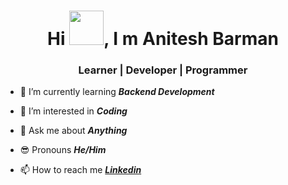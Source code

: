 <h1 align="center">Hi <img src="https://github.com/NoobMahbub/NoobMahbub/blob/main/Wave.gif" height="55px" width="55px">, I m Anitesh Barman</h1>
<h3 align="center">

  Learner  |  Developer  |  Programmer 

</h3>

- 🌱 I’m currently learning **<em>Backend Development</em>**

- 🌱 I’m interested in **<em>Coding</em>**

- 💬 Ask me about **<em>Anything</em>**

- 😎 Pronouns **<em>He/Him</em>**

- 📫 How to reach me **<em>[Linkedin](https://linkedin.com/in/anitesh7)</em>**
